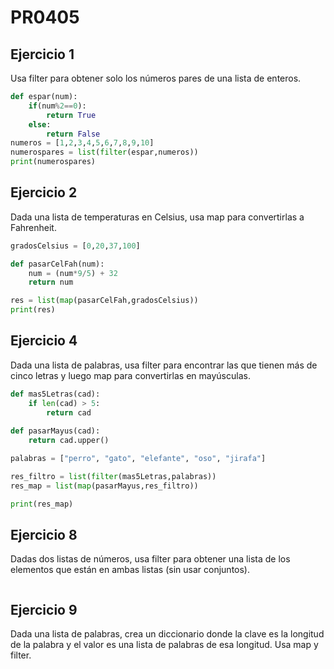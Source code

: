# PR0405

## Ejercicio 1

Usa filter para obtener solo los números pares de una lista de enteros.

```python
def espar(num):
    if(num%2==0):
        return True
    else:
        return False
numeros = [1,2,3,4,5,6,7,8,9,10]
numerospares = list(filter(espar,numeros))
print(numerospares)
```
## Ejercicio 2

Dada una lista de temperaturas en Celsius, usa map para convertirlas a Fahrenheit.

```python
gradosCelsius = [0,20,37,100]

def pasarCelFah(num):
    num = (num*9/5) + 32
    return num

res = list(map(pasarCelFah,gradosCelsius))
print(res)
```

## Ejercicio 4

Dada una lista de palabras, usa filter para encontrar las que tienen más de cinco letras y luego map para convertirlas en mayúsculas.

```python
def mas5Letras(cad):
    if len(cad) > 5:
        return cad
    
def pasarMayus(cad):
    return cad.upper()

palabras = ["perro", "gato", "elefante", "oso", "jirafa"]

res_filtro = list(filter(mas5Letras,palabras))
res_map = list(map(pasarMayus,res_filtro))

print(res_map)
```

## Ejercicio 8

Dadas dos listas de números, usa filter para obtener una lista de los elementos que están en ambas listas (sin usar conjuntos).

```python

```

## Ejercicio 9

Dada una lista de palabras, crea un diccionario donde la clave es la longitud de la palabra y el valor es una lista de palabras de esa longitud. Usa map y filter.

```python

```